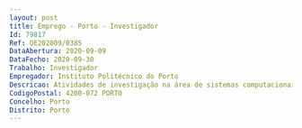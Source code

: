 ```yaml
--- 
layout: post
title: Emprego - Porto - Investigador
Id: 79817
Ref: OE202009/0385
DataAbertura: 2020-09-09
DataFecho: 2020-09-30
Trabalho: Investigador
Empregador: Instituto Politécnico do Porto
Descricao: Atividades de investigação na área de sistemas computacionais de tempo real e sistemas embebidos, em regime de contrato de trabalho em funções públicas a termo resolutivo certo, pelo prazo de três anos, automaticamente renováveis por períodos de um ano até à duração máxima de seis anos, com vista à realização de trabalhos de investigação no CISTER – Centro de Investigação em Sistemas Computacionais Embebidos e Tempo Real, do Instituto Superior de Engenharia do Porto
CodigoPostal: 4200-072 PORTO
Concelho: Porto
Distrito: Porto
--- 
```

